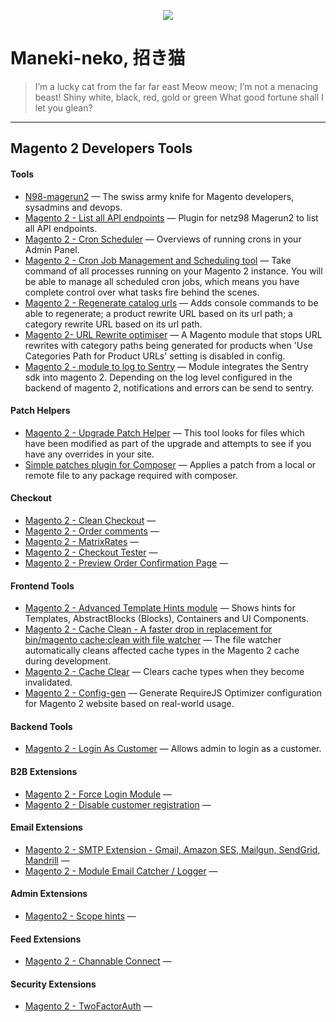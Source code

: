 <p align="center">
	<img src="./assets/maneki-neko.png height="200">
</p>

# Maneki-neko, 招き猫


> I’m a lucky cat from the far far east
Meow meow; I’m not a menacing beast!
Shiny white, black, red, gold or green
What good fortune shall I let you glean?

---

## Magento 2 Developers Tools


#### Tools
- [N98-magerun2](https://github.com/netz98/n98-magerun2) — The swiss army knife for Magento developers, sysadmins and devops.
- [Magento 2 - List all API endpoints](https://github.com/bitExpert/magerun2-list-api-endpoints) — Plugin for netz98 Magerun2 to list all API endpoints.
- [Magento 2 - Cron Scheduler](https://github.com/kiwicommerce/magento2-cron-scheduler) — Overviews of running crons in your Admin Panel.
- [Magento 2 - Cron Job Management and Scheduling tool](https://github.com/Ethan3600/magento2-CronjobManager) — Take command of all processes running on your Magento 2 instance. You will be able to manage all scheduled cron jobs, which means you have complete control over what tasks fire behind the scenes.
- [Magento 2 - Regenerate catalog urls](https://github.com/elgentos/regenerate-catalog-urls) — Adds console commands to be able to regenerate; a product rewrite URL based on its url path; a category rewrite URL based on its url path.
- [Magento 2- URL Rewrite optimiser](https://github.com/fisheyehq/module-url-rewrite-optimiser) — A Magento module that stops URL rewrites with category paths being generated for products when 'Use Categories Path for Product URLs' setting is disabled in config.
- [Magento 2 - module to log to Sentry](https://github.com/justbetter/magento2-sentry) — Module integrates the Sentry sdk into magento 2. Depending on the log level configured in the backend of magento 2, notifications and errors can be send to sentry.



#### Patch Helpers
- [Magento 2 - Upgrade Patch Helper](https://github.com/AmpersandHQ/ampersand-magento2-upgrade-patch-helper) — This tool looks for files which have been modified as part of the upgrade and attempts to see if you have any overrides in your site.
- [Simple patches plugin for Composer](https://github.com/cweagans/composer-patches) — Applies a patch from a local or remote file to any package required with composer.



#### Checkout
- [Magento 2 - Clean Checkout](https://github.com/danslo/CleanCheckout) —
- [Magento 2 - Order comments](https://github.com/boldcommerce/magento2-ordercomments) —
- [Magento 2 - MatrixRates](https://github.com/webshopapps/module-matrixrate) —
- [Magento 2 - Checkout Tester](https://github.com/yireo/Yireo_CheckoutTester2) —
- [Magento 2 - Preview Order Confirmation Page](https://github.com/magepal/magento2-preview-checkout-success-page/) —



#### Frontend Tools
- [Magento 2 - Advanced Template Hints module](https://github.com/ho-nl/magento2-Ho_Templatehints) — Shows hints for Templates, AbstractBlocks (Blocks), Containers and UI Components.
- [Magento 2 - Cache Clean - A faster drop in replacement for bin/magento cache:clean with file watcher](https://github.com/mage2tv/magento-cache-clean) — The file watcher automatically cleans affected cache types in the Magento 2 cache during development.
- [Magento 2 - Cache Clear](https://github.com/danslo/CacheClear) — Clears cache types when they become invalidated.
- [Magento 2 - Config-gen](https://github.com/WeareJH/config-gen) — Generate RequireJS Optimizer configuration for Magento 2 website based on real-world usage.
                   


#### Backend Tools
- [Magento 2 - Login As Customer](https://github.com/magefan/module-login-as-customer) — Allows admin to login as a customer.



#### B2B Extensions
- [Magento 2 - Force Login Module](https://github.com/bitExpert/magento2-force-login) —
- [Magento 2 - Disable customer registration](https://github.com/deved-it/magento2-disable-customer-registration) —



#### Email Extensions
- [Magento 2 - SMTP Extension - Gmail, Amazon SES, Mailgun, SendGrid, Mandrill](https://github.com/mageplaza/magento-2-smtp) —
- [Magento 2 - Module Email Catcher / Logger](https://github.com/experius/Magento-2-Module-Experius-Email-Catcher) —



#### Admin Extensions
- [Magento2 - Scope hints](https://github.com/avstudnitz/AvS_ScopeHint2) —



#### Feed Extensions
- [Magento 2 - Channable Connect](https://github.com/Magmodules/magento2-channable) —



#### Security Extensions
- [Magento 2 - TwoFactorAuth](https://github.com/magento/magespecialist_TwoFactorAuth) —
